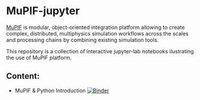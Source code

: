 # MuPIF-jupyter

[MuPIF](https://github.com/mupif/mupif) is modular, object-oriented integration platform allowing to create complex, distributed, multiphysics simulation workflows across the scales and processing chains by combining existing simulation tools. 

This repository is a collection of interactive jupyter-lab notebooks ilustrating the use of MuPIF platform. 

## Content:
- MuPIF & Python Introduction [![Binder](https://mybinder.org/badge_logo.svg)](https://mybinder.org/v2/gh/mupif/jupyter.git/HEAD?filepath=Introduction%2Findex.ipynb)
